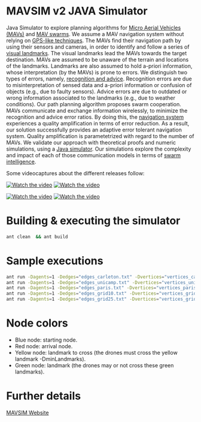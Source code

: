 # MAVSIM v2 JAVA Simulator

Java Simulator to explore planning algorithms for [Micro Aerial
Vehicles (MAVs)](https://en.wikipedia.org/wiki/Micro_air_vehicle) and
[MAV swarms](href="https://en.wikipedia.org/wiki/Swarm_behaviour).
We assume a MAV navigation system without relying on [GPS-like
techniques](https://en.wikipedia.org/wiki/Global_Positioning_System).
The MAVs find their navigation path by using their
sensors and cameras, in order to identify and follow a series of [visual
landmarks](https://en.wikipedia.org/wiki/Landmark). The visual landmarks lead
the MAVs towards the target destination.
MAVs are assumed to be unaware of the terrain and locations of the
landmarks. Landmarks are also assumed to hold a-priori information,
whose interpretation (by the MAVs) is prone to errors. We distinguish
two types of errors, namely, [recognition and advice](https://en.wikipedia.org/wiki/Error#Science_and_engineering).
Recognition errors are due to misinterpretation of
sensed data and a-priori information or confusion of objects (e.g.,
due to faulty sensors). Advice errors are due to outdated or wrong
information associated to the landmarks (e.g., due to weather
conditions). Our path planning algorithm proposes swarm cooperation.
MAVs communicate and exchange information wirelessly, to minimize the
recognition and advice error ratios. By doing this, the [navigation
system](https://en.wikipedia.org/wiki/Navigation_system) experiences a
quality amplification in terms of error
reduction. As a result, our solution successfully provides an adaptive
error tolerant navigation system. Quality amplification is
parametetrized with regard to the number of MAVs. We validate our
approach with theoretical proofs and numeric simulations, using a <a
href= "https://github.com/jgalfaro/mirrored-scavesim">Java
simulator</a>. Our simulations explore the complexity and impact of
each of those communication models in terms of [swarm
intelligence](https://en.wikipedia.org/wiki/Swarm_intelligence).

Some videocaptures about the different releases follow:

[![Watch the video](https://img.youtube.com/vi/CuY3zvl-bKY/0.jpg)](https://youtu.be/CuY3zvl-bKY)
[![Watch the video](https://img.youtube.com/vi/_F7AbmR-QDM/0.jpg)](https://youtu.be/_F7AbmR-QDM)

[![Watch the video](https://img.youtube.com/vi/ePn1VMsyFHw/0.jpg)](https://youtu.be/ePn1VMsyFHw)
[![Watch the video](https://img.youtube.com/vi/_R9daWaxWM0/0.jpg)](https://youtu.be/_R9daWaxWM0)


# Building & executing the simulator

```bash
ant clean  && ant build
```

# Sample executions

```bash
ant run -Dagents=1 -Dedges="edges_carleton.txt" -Dvertices="vertices_carleton.txt" -Doutfile="teste.txt" -DagentSize=0.01 -DnodeSize=0.003 -DminLandmarks=100 -Dpath="path-carleton.txt"
ant run -Dagents=1 -Dedges="edges_unicamp.txt" -Dvertices="vertices_unicamp.txt" -Doutfile="teste.txt" -DagentSize=0.01 -DnodeSize=0.003 -DminLandmarks=30 -Dpath="path-unicamp.txt"
ant run -Dagents=1 -Dedges="edges_paris.txt" -Dvertices="vertices_paris.txt" -Doutfile="teste.txt" -DagentSize=0.01 -DnodeSize=0.003 -DminLandmarks=50 -Dpath="path-paris.txt"
ant run -Dagents=1 -Dedges="edges_grid10.txt" -Dvertices="vertices_grid10.txt" -Doutfile="teste.txt" -DagentSize=0.01 -DnodeSize=0.003 -DminLandmarks=10 -Dpath="path-grid10.txt"
ant run -Dagents=1 -Dedges="edges_grid25.txt" -Dvertices="vertices_grid25.txt" -Doutfile="teste.txt" -DagentSize=0.01 -DnodeSize=0.003 -DminLandmarks=20 -Dpath="path-grid25.txt"
```

# Node colors

- Blue node: starting node.
- Red node: arrival node.
- Yellow node: landmark to cross (the drones must cross the yellow landmark -DminLandmarks).
- Green node: landmark (the drones may or not cross these green landmarks).


# Further details 

[MAVSIM Website](http://www-public.imtbs-tsp.eu/~garcia_a/web/prototypes/mavsim/)
